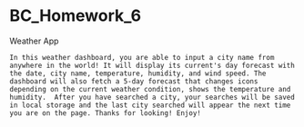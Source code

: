 # BC_Homework_6
Weather App

    In this weather dashboard, you are able to input a city name from anywhere in the world! It will display its current's day forecast with the date, city name, temperature, humidity, and wind speed. The dashboard will also fetch a 5-day forecast that changes icons depending on the current weather condition, shows the temperature and humidity.  After you have searched a city, your searches will be saved in local storage and the last city searched will appear the next time you are on the page. Thanks for looking! Enjoy!